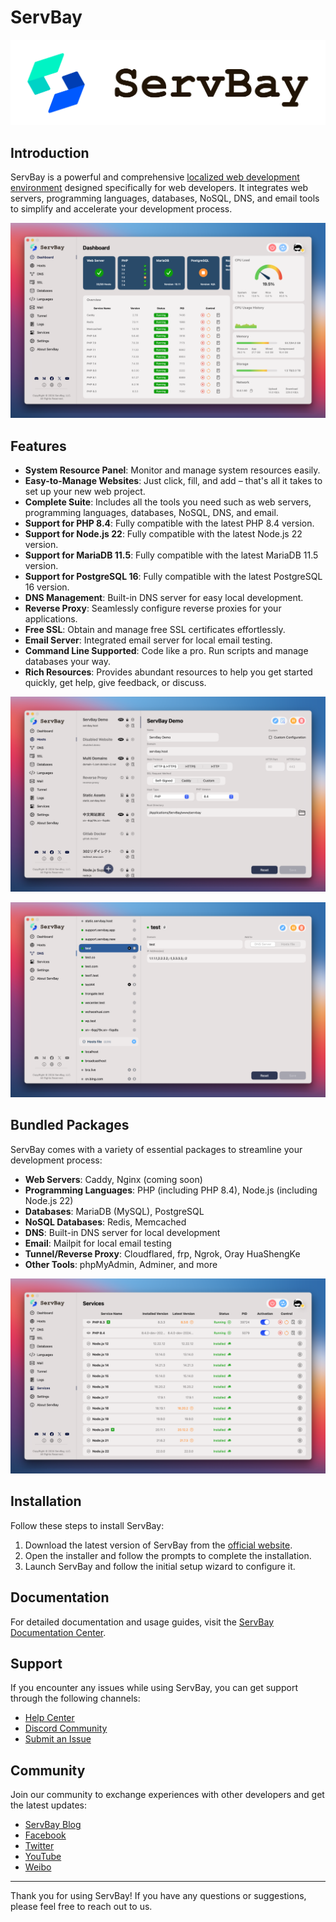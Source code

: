 # ServBay

![ServBay Logo](/images/logo.png)

## Introduction

ServBay is a powerful and comprehensive [localized web development environment](https://www.servbay.com) designed specifically for web developers. It integrates web servers, programming languages, databases, NoSQL, DNS, and email tools to simplify and accelerate your development process.

![ServBay Dashboard](/images/dashboard.png)

## Features

- **System Resource Panel**: Monitor and manage system resources easily.
- **Easy-to-Manage Websites**: Just click, fill, and add – that's all it takes to set up your new web project.
- **Complete Suite**: Includes all the tools you need such as web servers, programming languages, databases, NoSQL, DNS, and email.
- **Support for PHP 8.4**: Fully compatible with the latest PHP 8.4 version.
- **Support for Node.js 22**: Fully compatible with the latest Node.js 22 version.
- **Support for MariaDB 11.5**: Fully compatible with the latest MariaDB 11.5 version.
- **Support for PostgreSQL 16**: Fully compatible with the latest PostgreSQL 16 version.
- **DNS Management**: Built-in DNS server for easy local development.
- **Reverse Proxy**: Seamlessly configure reverse proxies for your applications.
- **Free SSL**: Obtain and manage free SSL certificates effortlessly.
- **Email Server**: Integrated email server for local email testing.
- **Command Line Supported**: Code like a pro. Run scripts and manage databases your way.
- **Rich Resources**: Provides abundant resources to help you get started quickly, get help, give feedback, or discuss.

![ServBay Hosts Management](/images/hosts.png)

![ServBay DNS Management](/images/dns.png)

## Bundled Packages

ServBay comes with a variety of essential packages to streamline your development process:

- **Web Servers**: Caddy, Nginx (coming soon)
- **Programming Languages**: PHP (including PHP 8.4), Node.js (including Node.js 22)
- **Databases**: MariaDB (MySQL), PostgreSQL
- **NoSQL Databases**: Redis, Memcached
- **DNS**: Built-in DNS server for local development
- **Email**: Mailpit for local email testing
- **Tunnel/Reverse Proxy**: Cloudflared, frp, Ngrok, Oray HuaShengKe
- **Other Tools**: phpMyAdmin, Adminer, and more

![ServBay Bundled Packages](/images/services.png)

## Installation

Follow these steps to install ServBay:

1. Download the latest version of ServBay from the [official website](https://www.servbay.com).
2. Open the installer and follow the prompts to complete the installation.
3. Launch ServBay and follow the initial setup wizard to configure it.

## Documentation

For detailed documentation and usage guides, visit the [ServBay Documentation Center](https://support.servbay.com).

## Support

If you encounter any issues while using ServBay, you can get support through the following channels:

- [Help Center](https://support.servbay.com)
- [Discord Community](https://talk.servbay.com)
- [Submit an Issue](https://github.com/ServBay/ServBay/issues)

## Community

Join our community to exchange experiences with other developers and get the latest updates:

- [ServBay Blog](https://blog.servbay.com)
- [Facebook](https://www.facebook.com/ServBay.Dev)
- [Twitter](https://twitter.com/ServBayDev)
- [YouTube](https://www.youtube.com/@ServBay)
- [Weibo](https://weibo.com/ServBay)

---

Thank you for using ServBay! If you have any questions or suggestions, please feel free to reach out to us.
